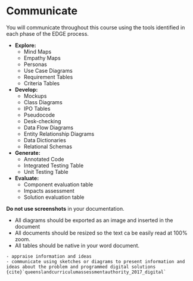 # Communicate

You will communicate throughout this course using the tools identified in each phase of the EDGE process. 

- **Explore:**
  - Mind Maps
  - Empathy Maps
  - Personas
  - Use Case Diagrams
  - Requirement Tables
  - Criteria Tables
- **Develop:**
  - Mockups
  - Class Diagrams
  - IPO Tables
  - Pseudocode
  - Desk-checking
  - Data Flow Diagrams
  - Entity Relationship Diagrams
  - Data Dictionaries
  - Relational Schemas
- **Generate:**
  - Annotated Code
  - Integrated Testing Table
  - Unit Testing Table
- **Evaluate:**
  - Component evaluation table
  - Impacts assessment
  - Solution evaluation table

**Do not use screenshots** in your documentation.
- All diagrams should be exported as an image and inserted in the document
- All documents should be resized so the text ca be easily read at 100% zoom.
- All tables should be native in your word document.

```{admonition} Subject matter covered:
- appraise information and ideas
- communicate using sketches or diagrams to present information and ideas about the problem and programmed digital solutions
{cite}`queenslandcurriculumassessmentauthority_2017_digital`
```